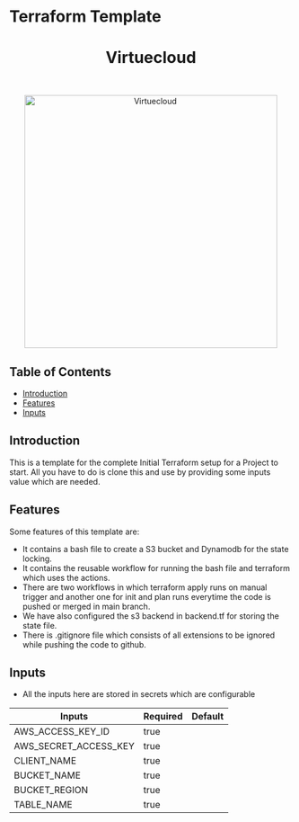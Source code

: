 # Terraform Template

<h1 align="center"> Virtuecloud </h1> <br>
<p align="center">
  <a href="https://virtuecloud.io/">
    <img alt="Virtuecloud" title="Virtuecloud" src="https://virtuecloud.io/assets/images/VitueCloud_Logo.png" width="450">
  </a>
</p>

## Table of Contents

- [Introduction](#introduction)
- [Features](#features)
- [Inputs](#inputs)

## Introduction

This is a template for the complete Initial Terraform setup for a Project to start.
All you have to do is clone this and use by providing some inputs value which are needed.

## Features

Some features of this template are:

* It contains a bash file to create a S3 bucket and Dynamodb for the state locking.
* It contains the reusable workflow for running the bash file and terraform which uses the actions.
* There are two workflows in which terraform apply runs on manual trigger and another one for init and plan runs everytime the code is pushed or merged in main branch.
* We have also configured the s3 backend in backend.tf for storing the state file.
* There is .gitignore file which consists of all extensions to be ignored while pushing the code to github.

## Inputs

* All the inputs here are stored in secrets which are configurable

| Inputs  | Required | Default |
|---------|----------|---------|
|AWS_ACCESS_KEY_ID|true| |
|AWS_SECRET_ACCESS_KEY|true| |
|CLIENT_NAME|true| |
|BUCKET_NAME|true| |
|BUCKET_REGION|true| |
|TABLE_NAME|true| |



